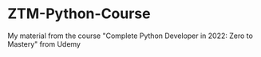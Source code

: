 # ZTM-Python-Course
My material from the course "Complete Python Developer in 2022: Zero to Mastery" from Udemy
